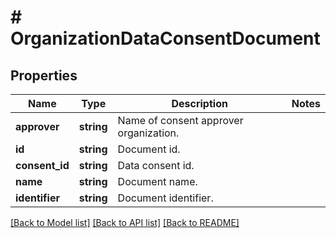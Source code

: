 # # OrganizationDataConsentDocument

## Properties

Name | Type | Description | Notes
------------ | ------------- | ------------- | -------------
**approver** | **string** | Name of consent approver organization. |
**id** | **string** | Document id. |
**consent_id** | **string** | Data consent id. |
**name** | **string** | Document name. |
**identifier** | **string** | Document identifier. |

[[Back to Model list]](../../README.md#models) [[Back to API list]](../../README.md#endpoints) [[Back to README]](../../README.md)
